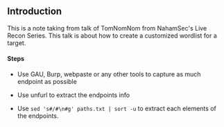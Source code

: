 ## Introduction

This is a note taking from talk of TomNomNom from NahamSec's Live Recon Series. This talk is about how to create a customized wordlist for a target.

#### Steps

- Use GAU, Burp, webpaste or any other tools to capture as much endpoint as possible

- Use unfurl to extract the endpoints info

- Use ```sed 's#/#\n#g' paths.txt | sort -u``` to extract each elements of the endpoints.

